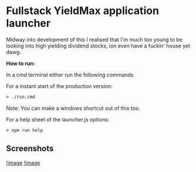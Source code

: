 # Fullstack YieldMax application launcher
Midway into development of this I realised that I'm much too young to be looking into high yielding dividend stocks, ion even have a fuckin' house yet dawg.

**How to run:**

In a cmd terminal either run the following commands

For a instant start of the production version:
```cmd
> ./run.cmd
```
Note: You can make a windows shortcut out of this too.

For a help sheet of the launcher.js options:
```cmd
> npm run help
```

## Screenshots
[!image](/screenshots/firefox_HXDerE9iG4.png)
[!image](/screenshots/firefox_oCmOW0Y3wg.png)